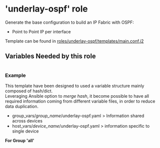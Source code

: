 
# 'underlay-ospf' role

Generate the base configuration to build an IP Fabric with OSPF:
 - Point to Point IP per interface

Template can be found in [roles/underlay-ospf/templates/main.conf.j2 ](templates/main.conf.j2)

## Variables Needed by this role

```yaml

```

### Example

This template have been designed to used a variable structure mainly composed of hash/dict.  
Leveraging Ansible option to *merge hash*, it become possible to have all required information coming from different variable files, in order to reduce data duplication.

- group_vars/*group_name*/underlay-ospf.yaml   > Information shared across devices
- host_vars/*device_name*/underlay-ospf.yaml   > information specific to single device

**For Group 'all'**
```yaml


```
